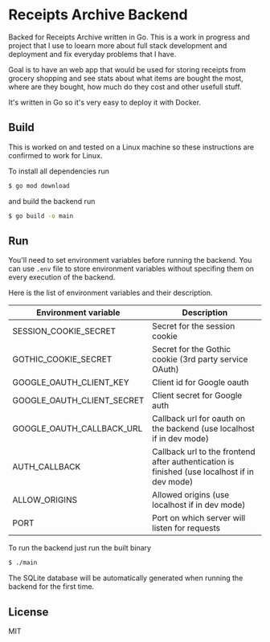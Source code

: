 # Receipts Archive Backend

Backed for Receipts Archive written in Go. This is a work in progress and project that I use to loearn more about full stack development and deployment and fix everyday problems that I have.

Goal is to have an web app that would be used for storing receipts from grocery shopping and see stats about what items are bought the most, where are they bought, how much do they cost and other usefull stuff.

It's written in Go so it's very easy to deploy it with Docker.

## Build

This is worked on and tested on a Linux machine so these instructions are confirmed to work for Linux.

To install all dependencies run
```sh
$ go mod download
```

and build the backend run
```sh
$ go build -o main
```

## Run

You'll need to set environment variables before running the backend. You can use `.env` file to store environment variables without specifing them on every execution of the backend.

Here is the list of environment variables and their description.

|Environment variable|Description|
|-|-|
|SESSION_COOKIE_SECRET|Secret for the session cookie|
|GOTHIC_COOKIE_SECRET|Secret for the Gothic cookie (3rd party service OAuth)|
|GOOGLE_OAUTH_CLIENT_KEY|Client id for Google oauth|
|GOOGLE_OAUTH_CLIENT_SECRET|Client secret for Google auth|
|GOOGLE_OAUTH_CALLBACK_URL|Callback url for oauth on the backend (use localhost if in dev mode)|
|AUTH_CALLBACK|Callback url to the frontend after authentication is finished (use localhost if in dev mode)|
|ALLOW_ORIGINS|Allowed origins (use localhost if in dev mode)|
|PORT|Port on which server will listen for requests|

To run the backend just run the built binary
```sh
$ ./main
```

The SQLite database will be automatically generated when running the backend for the first time.

## License
MIT
